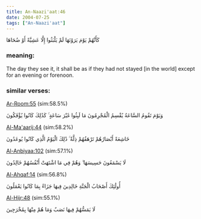```yaml
---
title: An-Naazi'aat:46
date: 2004-07-25
tags: ["An-Naazi'aat"]
---
```

كَأَنَّهُمْ يَوْمَ يَرَوْنَهَا لَمْ يَلْبَثُوا إِلَّا عَشِيَّةً أَوْ ضُحَاهَا
### meaning: 
The day they see it, it shall be as if they had not stayed [in the world] except for an evening or forenoon.
### similar verses: 

[Ar-Room:55](/30/55) (sim:58.5%)

وَيَوْمَ تَقُومُ السَّاعَةُ يُقْسِمُ الْمُجْرِمُونَ مَا لَبِثُوا غَيْرَ سَاعَةٍ ۚ كَذَٰلِكَ كَانُوا يُؤْفَكُونَ

[Al-Ma'aarij:44](/70/44) (sim:58.2%)

خَاشِعَةً أَبْصَارُهُمْ تَرْهَقُهُمْ ذِلَّةٌ ۚ ذَٰلِكَ الْيَوْمُ الَّذِي كَانُوا يُوعَدُونَ

[Al-Anbiyaa:102](/21/102) (sim:57.1%)

لَا يَسْمَعُونَ حَسِيسَهَا ۖ وَهُمْ فِي مَا اشْتَهَتْ أَنْفُسُهُمْ خَالِدُونَ

[Al-Ahqaf:14](/46/14) (sim:56.8%)

أُولَٰئِكَ أَصْحَابُ الْجَنَّةِ خَالِدِينَ فِيهَا جَزَاءً بِمَا كَانُوا يَعْمَلُونَ

[Al-Hijr:48](/15/48) (sim:55.1%)

لَا يَمَسُّهُمْ فِيهَا نَصَبٌ وَمَا هُمْ مِنْهَا بِمُخْرَجِينَ
